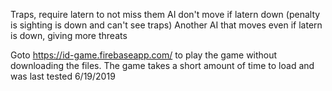 Traps, require latern to not miss them
AI don't move if latern down (penalty is sighting is down and can't see traps)
Another AI that moves even if latern is down, giving more threats

Goto https://id-game.firebaseapp.com/ to play the game without downloading the files.
The game takes a short amount of time to load and was last tested 6/19/2019
